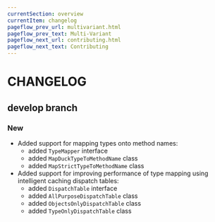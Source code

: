 ```yaml
---
currentSection: overview
currentItem: changelog
pageflow_prev_url: multivariant.html
pageflow_prev_text: Multi-Variant
pageflow_next_url: contributing.html
pageflow_next_text: Contributing
---
```

# CHANGELOG

## develop branch

### New

* Added support for mapping types onto method names:
  - added `TypeMapper` interface
  - added `MapDuckTypeToMethodName` class
  - added `MapStrictTypeToMethodName` class
* Added support for improving performance of type mapping using intelligent caching dispatch tables:
  - added `DispatchTable` interface
  - added `AllPurposeDispatchTable` class
  - added `ObjectsOnlyDispatchTable` class
  - added `TypeOnlyDispatchTable` class
